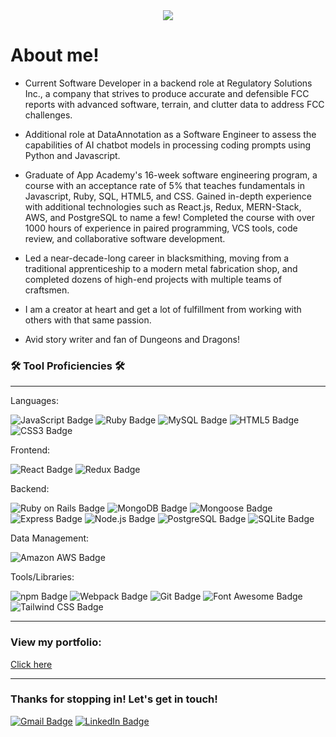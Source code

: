 <div align="center">
  <img src="https://media4.giphy.com/media/v1.Y2lkPTc5MGI3NjExNnZyaXZnNWhobGY1ZDZqeW15Nmw3ZWwzYXhld2EzZGVqcTFqZTJ1eCZlcD12MV9pbnRlcm5hbF9naWZfYnlfaWQmY3Q9Zw/xTiIzJSKB4l7xTouE8/giphy.gif">
</div>
<h1>About me!</h1>

* Current Software Developer in a backend role at Regulatory Solutions Inc., a company that strives to produce accurate and defensible FCC reports with advanced software, terrain, and clutter data to address FCC challenges.

* Additional role at DataAnnotation as a Software Engineer to assess the capabilities of AI chatbot models in processing coding prompts using Python and Javascript.  

* Graduate of App Academy's 16-week software engineering program, a course with an acceptance rate of 5% that teaches fundamentals in Javascript, Ruby, SQL, HTML5, and CSS. Gained in-depth experience with additional technologies such as React.js, Redux, MERN-Stack, AWS, and PostgreSQL to name a few! Completed the course with over 1000 hours of experience in paired programming, VCS tools, code review, and collaborative software development.

* Led a near-decade-long career in blacksmithing, moving from a traditional apprenticeship to a modern metal fabrication shop, and completed dozens of high-end projects with multiple teams of craftsmen.

* I am a creator at heart and get a lot of fulfillment from working with others with that same passion.

* Avid story writer and fan of Dungeons and Dragons!

### 🛠️ Tool Proficiencies 🛠️ 
___

Languages:

![JavaScript Badge](https://img.shields.io/badge/JavaScript-F7DF1E?logo=javascript&logoColor=000&style=flat-square) ![Ruby Badge](https://img.shields.io/badge/Ruby-CC342D?logo=ruby&logoColor=fff&style=flat-square) ![MySQL Badge](https://img.shields.io/badge/MySQL-4479A1?logo=mysql&logoColor=fff&style=flat-square) ![HTML5 Badge](https://img.shields.io/badge/HTML5-E34F26?logo=html5&logoColor=fff&style=flat-square)  ![CSS3 Badge](https://img.shields.io/badge/CSS3-1572B6?logo=css3&logoColor=fff&style=flat-square)

Frontend: 

![React Badge](https://img.shields.io/badge/React-61DAFB?logo=react&logoColor=000&style=flat-square) ![Redux Badge](https://img.shields.io/badge/Redux-764ABC?logo=redux&logoColor=fff&style=flat-square) 

Backend:

![Ruby on Rails Badge](https://img.shields.io/badge/Ruby%20on%20Rails-D30001?logo=rubyonrails&logoColor=fff&style=flat-square) ![MongoDB Badge](https://img.shields.io/badge/MongoDB-47A248?logo=mongodb&logoColor=fff&style=flat-square) ![Mongoose Badge](https://img.shields.io/badge/Mongoose-800?logo=mongoose&logoColor=fff&style=flat-square) ![Express Badge](https://img.shields.io/badge/Express-000?logo=express&logoColor=fff&style=flat-square) ![Node.js Badge](https://img.shields.io/badge/Node.js-393?logo=nodedotjs&logoColor=fff&style=flat-square) ![PostgreSQL Badge](https://img.shields.io/badge/PostgreSQL-4169E1?logo=postgresql&logoColor=fff&style=flat-square) ![SQLite Badge](https://img.shields.io/badge/SQLite-003B57?logo=sqlite&logoColor=fff&style=flat-square)

Data Management: 

![Amazon AWS Badge](https://img.shields.io/badge/Amazon%20AWS-232F3E?logo=amazonaws&logoColor=fff&style=flat-square)

Tools/Libraries: 

![npm Badge](https://img.shields.io/badge/npm-CB3837?logo=npm&logoColor=fff&style=flat-square) ![Webpack Badge](https://img.shields.io/badge/Webpack-8DD6F9?logo=webpack&logoColor=000&style=flat-square) ![Git Badge](https://img.shields.io/badge/Git-F05032?logo=git&logoColor=fff&style=flat-square) ![Font Awesome Badge](https://img.shields.io/badge/Font%20Awesome-528DD7?logo=fontawesome&logoColor=fff&style=flat-square) ![Tailwind CSS Badge](https://img.shields.io/badge/Tailwind%20CSS-06B6D4?logo=tailwindcss&logoColor=fff&style=flat-square)
___

### View my portfolio:

[Click here](https://jtabor214.github.io/portfolio/)

___

### Thanks for stopping in! Let's get in touch!

[![Gmail Badge](https://img.shields.io/badge/Gmail-EA4335?logo=gmail&logoColor=fff&style=flat-square)](mailto:jtabor214@gmail.com) [![LinkedIn Badge](https://img.shields.io/badge/LinkedIn-0A66C2?logo=linkedin&logoColor=fff&style=flat-square)](http://www.linkedin.com/in/jake-tabor-8913922b3)
<!--
**jtabor214/jtabor214** is a ✨ _special_ ✨ repository because its `README.md` (this file) appears on your GitHub profile.

Here are some ideas to get you started:

- 🔭 I’m currently working on ...
- 🌱 I’m currently learning ...
- 👯 I’m looking to collaborate on ...
- 🤔 I’m looking for help with ...
- 💬 Ask me about ...
- 📫 How to reach me: ...
- 😄 Pronouns: ...
- ⚡ Fun fact: ...
-->
